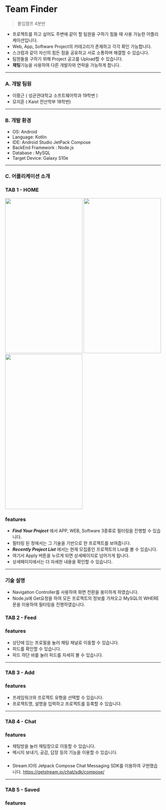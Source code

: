 
# Team Finder
> 몰입캠프 4분반
- 프로젝트를 하고 싶어도 주변에 같이 할 팀원을 구하기 힘들 때 사용 가능한 어플리케이션입니다.
- Web, App, Software Project의 카테고리가 존재하고 각각 확인 가능합니다.
- 스크럼과 같이 자신의 힘든 점을 공유하고 서로 소통하며 해결할 수 있습니다.
- 팀원들을 구하기 위해 Project 공고를 Upload할 수 있습니다. 
- **채팅**기능을 사용하여 다른 개발자와 연락을 가능하게 합니다.
___
### A. 개발 팀원
- 이황근 ( 성균관대학교 소프트웨어학과 19학번 )
- 모지훈 ( Kaist 전산학부 18학번)
___
### B. 개발 환경
- OS: Android 
- Language: Kotlin
- IDE: Android Studio JetPack Compose
- BackEnd Framework : Node.js
- Database : MySQL
- Target Device: Galaxy S10e

---
### C. 어플리케이션 소개
### TAB 1 - HOME
<img src="https://github.com/yihwanggeun/TeamFinder/assets/63749140/c98de580-9ccb-43dd-b7cf-3f35753c9fa8" width="250" height="500"/>
<img src="https://github.com/yihwanggeun/TeamFinder/assets/63749140/d8a923ea-321d-41ad-a7f5-b450f4da8376" width="250" height="500"/>
<img src="https://github.com/yihwanggeun/TeamFinder/assets/63749140/6e73b3af-7539-4994-b1a8-6571d6fab71a" width="250" height="500"/>

### features
- ***Find Your Project*** 에서 APP, WEB, Software 3종류로 필터링을 진행할 수 있습니다.
- 필터링 된 창에서는 그 기술을 기반으로 한 프로젝트를 보여줍니다.
- ***Recently Project List*** 에서는 현재 모집중인 프로젝트의 List를 볼 수 있습니다.
- 여기서 Apply 버튼을 누르게 되면 상세페이지로 넘어가게 됩니다.
- 상세페이지에서는 더 자세한 내용을 확인할 수 있습니다.

---

### 기술 설명

- Navigation Controller를 사용하여 화면 전환을 용이하게 하였습니다.
- Node.js에 Get요청을 하여 모든 프로젝트의 정보를 가져오고 MySQL의 WHERE 문을 이용하여 필터링을 진행하였습니다.

### TAB 2 - Feed

### features

- 상단에 있는 프로필을 눌러 채팅 채널로 이동할 수 있습니다.
- 피드를 확인할 수 있습니다.
- 피드 하단 바를 눌러 피드를 자세히 볼 수 있습니다.

---

### TAB 3 - Add

### features

- 프레임워크와 프로젝트 유형을 선택할 수 있습니다.
- 프로젝트명, 설명을 입력하고 프로젝트를 등록할 수 있습니다.

---

### TAB 4 - Chat

### features

- 채팅방을 눌러 채팅창으로 이동할 수 있습니다.
- 메시지 보내기, 공감, 답장 등의 기능을 이용할 수 있습니다.

###

- Stream.IO의 Jetpack Compose Chat Messaging SDK를 이용하여 구현했습니다. https://getstream.io/chat/sdk/compose/

---

### TAB 5 - Saved

### features
